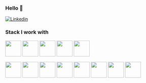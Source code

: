 ### Hello 👋
<!-- ### Welcome to my github page 🙂 -->


[![Linkedin](https://img.shields.io/badge/-Devon%20AcreeMeza-blue?style=flat-square&logo=linkedin&logoColor=white&link=https://www.linkedin.com/in/dacreeme)](https://www.linkedin.com/in/dacreeme/)


### Stack I work with
<code><img height="50" src="https://user-images.githubusercontent.com/38596403/109398658-6d407f80-78fb-11eb-8259-540f1b089d9b.png"></code>
<code><img height="50" src="https://www.vectorlogo.zone/logos/java/java-horizontal.svg"></code>
<code><img height="50" src="https://www.vectorlogo.zone/logos/axios/axios-ar21.svg"></code>
<code><img height="50" src="https://www.vectorlogo.zone/logos/reactjs/reactjs-ar21.svg"></code>
<code><img height="50" src="https://user-images.githubusercontent.com/38596403/121072454-17933300-c786-11eb-959d-cf798f56f8d9.png"></code>

<code><img height="50" src="https://www.vectorlogo.zone/logos/javascript/javascript-horizontal.svg"></code>
<code><img height="50" src="https://www.vectorlogo.zone/logos/nodejs/nodejs-horizontal.svg"></code>
<code><img height="50" src="https://www.vectorlogo.zone/logos/github/github-ar21.svg"></code>
<code><img height="50" src="https://www.vectorlogo.zone/logos/git-scm/git-scm-ar21.svg"></code>
<code><img height="50" src="https://www.vectorlogo.zone/logos/gitkraken/gitkraken-ar21.svg"></code>
<code><img height="50" src="https://www.vectorlogo.zone/logos/expressjs/expressjs-ar21.svg"></code>
<code><img height="50" src="https://www.vectorlogo.zone/logos/mysql/mysql-ar21.svg"></code>
<code><img height="50" src="https://user-images.githubusercontent.com/38596403/123710490-1eb0dc80-d82c-11eb-9ae9-384d8d76b6b6.png"></code>

<!--
**DevonAM/DevonAM** is a ✨ _special_ ✨ repository because its `README.md` (this file) appears on your GitHub profile.

Here are some ideas to get you started:

- 🔭 I’m currently working on ...
- 🌱 I’m currently learning ...
- 👯 I’m looking to collaborate on ...
- 🤔 I’m looking for help with ...
- 💬 Ask me about ...
- 📫 How to reach me: ...
- 😄 Pronouns: ...
- ⚡ Fun fact: ...
-->
